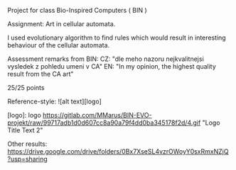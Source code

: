 Project for class Bio-Inspired Computers ( BIN )

Assignment:
Art in cellular automata.

I used evolutionary algorithm to find rules which would result in interesting
behaviour of the cellular automata.

Assessment remarks from BIN:
CZ:
"dle meho nazoru nejkvalitnejsi vysledek z pohledu umeni v CA"
EN:
"In my opinion, the highest quality result from the CA art"

25/25 points

Reference-style: 
![alt text][logo]

[logo]: logo https://gitlab.com/MMarus/BIN-EVO-projekt/raw/99717adb1d0d607cc8a90a79f4dd0ba345178f2d/4.gif "Logo Title Text 2"

Other results:
https://drive.google.com/drive/folders/0Bx7XseSL4vzrOWoyY0sxRmxNZjQ?usp=sharing